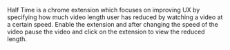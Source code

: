 Half Time is a chrome extension which focuses on improving UX by specifying how much video length user has reduced by watching a video at a certain speed. Enable the extension and after changing the speed of the video pause the video and click on the extension to view the reduced length.
